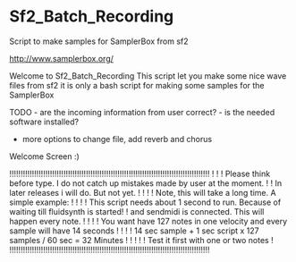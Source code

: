 # Sf2_Batch_Recording
Script to make samples for SamplerBox from sf2

http://www.samplerbox.org/

Welcome to Sf2_Batch_Recording 
This script let you make some nice wave files from sf2 
it is only a bash script for making some samples for the SamplerBox


TODO
	- are the incoming information from user correct?
	- is the needed software installed?
  - more options to change file, add reverb and chorus


Welcome Screen :)

!!!!!!!!!!!!!!!!!!!!!!!!!!!!!!!!!!!!!!!!!!!!!!!!!!!!!!!!!!!!!!!!!!!!!!!!!!!!!!!!!!!!!!!!!
!			                                                                   								!
! Please think before type. I do not catch up mistakes made by user at the moment.	    !
! In later releases i will do. But not yet.						                                  !	
!	                                                                   										!
! Note, this will take a long time. A simple example:					                          !
!                                                                 											!
! This script needs about 1 second to run. Because of waiting till fluidsynth is started!
! and sendmidi is connected. This will happen every note.				                        !
!                                                                  											!
! You want have 127 notes in one velocity and every sample will have 14 seconds 	      !
!											                                                                  !
! 14 sec sample + 1 sec script x 127 samples / 60 sec = 32 Minutes !			              !
!											                                                                  !
! Test it first with one or two notes							                                      !
!!!!!!!!!!!!!!!!!!!!!!!!!!!!!!!!!!!!!!!!!!!!!!!!!!!!!!!!!!!!!!!!!!!!!!!!!!!!!!!!!!!!!!!!!
